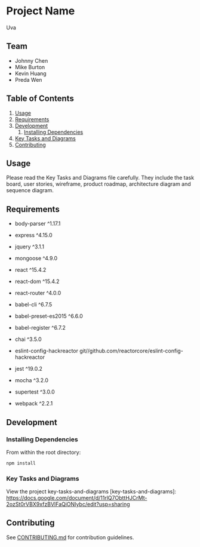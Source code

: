 # Project Name

Uva

## Team

  - Johnny Chen
  - Mike Burton
  - Kevin Huang
  - Preda Wen

## Table of Contents

1. [Usage](#Usage)
1. [Requirements](#requirements)
1. [Development](#development)
    1. [Installing Dependencies](#installing-dependencies)
1. [Key Tasks and Diagrams](#key-tasks-and-diagrams)
1. [Contributing](#contributing)

## Usage

Please read the Key Tasks and Diagrams file carefully. They include the task board, user stories, wireframe, product roadmap, architecture diagram and sequence diagram.

## Requirements

- body-parser ^1.17.1
- express ^4.15.0
- jquery ^3.1.1
- mongoose ^4.9.0
- react ^15.4.2
- react-dom ^15.4.2
- react-router ^4.0.0

- babel-cli ^6.7.5
- babel-preset-es2015 ^6.6.0
- babel-register ^6.7.2
- chai ^3.5.0
- eslint-config-hackreactor git//github.com/reactorcore/eslint-config-hackreactor
- jest ^19.0.2
- mocha ^3.2.0
- supertest ^3.0.0
- webpack ^2.2.1

## Development

### Installing Dependencies

From within the root directory:

```sh
npm install
```

### Key Tasks and Diagrams

View the project key-tasks-and-diagrams [key-tasks-and-diagrams]: https://docs.google.com/document/d/11rlQ7ObttHJCrMt-2ozSt0rVBX9xfzBVlFaQiONIybc/edit?usp=sharing


## Contributing

See [CONTRIBUTING.md](CONTRIBUTING.md) for contribution guidelines.
